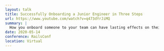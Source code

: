 ```yaml
---
layout: talk
title: Successfully Onboarding a Junior Engineer in Three Steps
url: https://www.youtube.com/watch?v=q473dYrJiMQ
summary: |
  How you onboard someone to your team can have lasting effects on their professional success, growth, and happiness, but many teams treat onboarding as an afterthought. In this talk, you will learn how to successfully onboard a junior engineer in three steps, with the goals of building their trust, instilling confidence in their technical abilities, and enabling them to be an autonomous contributor to your team.
date: 2020-05-14
conference: RailsConf
location: Virtual
---
```

